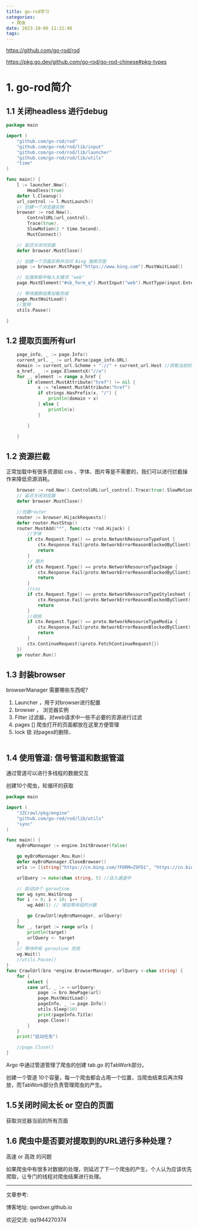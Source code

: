 ```yaml
---
title: go-rod学习
categories:
  - 爬虫
date: 2023-10-06 11:22:48
tags:
---
```




https://github.com/go-rod/rod

https://pkg.go.dev/github.com/go-rod/go-rod-chinese#pkg-types



# 1. go-rod简介



## 1.1 关闭headless 进行debug

```go
package main

import (
	"github.com/go-rod/rod"
	"github.com/go-rod/rod/lib/input"
	"github.com/go-rod/rod/lib/launcher"
	"github.com/go-rod/rod/lib/utils"
	"time"
)

func main() {
	l := launcher.New().
		Headless(true)
	defer l.Cleanup()
	url_control := l.MustLaunch()
	// 创建一个浏览器实例
	browser := rod.New().
		ControlURL(url_control).
		Trace(true).
		SlowMotion(2 * time.Second).
		MustConnect()

	// 延迟关闭浏览器
	defer browser.MustClose()

	// 创建一个页面实例并访问 Bing 搜索页面
	page := browser.MustPage("https://www.bing.com").MustWaitLoad()

	// 在搜索框中输入关键词 "web"
	page.MustElement("#sb_form_q").MustInput("web").MustType(input.Enter)

	// 等待搜索结果加载完成
	page.MustWaitLoad()
    //暂停
	utils.Pause()

}

```

## 1.2 提取页面所有url

```go
	page_info, _ := page.Info()
	current_url, _ := url.Parse(page_info.URL) 
	domain := current_url.Scheme + "://" + current_url.Host //获取当前的http://xxxx /
	a_href, _ := page.ElementsX("//a")
	for _, element := range a_href {
		if element.MustAttribute("href") != nil {
			x := *element.MustAttribute("href")
			if strings.HasPrefix(x, "/") { 
				println(domain + x)
			} else {
				println(x)
			}

		}

	}
```



## 1.2 资源拦截

正常加载中有很多资源如 css 、字体、图片等是不需要的，我们可以进行拦截操作来降低资源消耗。

```go
	browser := rod.New().ControlURL(url_control).Trace(true).SlowMotion(2 * time.Second).MustConnect()
	// 延迟关闭浏览器
	defer browser.MustClose()

	//创建router
	router := browser.HijackRequests()
	defer router.MustStop()
	router.MustAdd("*", func(ctx *rod.Hijack) {
		//字体
		if ctx.Request.Type() == proto.NetworkResourceTypeFont {
			ctx.Response.Fail(proto.NetworkErrorReasonBlockedByClient)
			return
		}
		// 图片
		if ctx.Request.Type() == proto.NetworkResourceTypeImage {
			ctx.Response.Fail(proto.NetworkErrorReasonBlockedByClient)
			return
		}
		//css
		if ctx.Request.Type() == proto.NetworkResourceTypeStylesheet {
			ctx.Response.Fail(proto.NetworkErrorReasonBlockedByClient)
			return
		}
		//视频
		if ctx.Request.Type() == proto.NetworkResourceTypeMedia {
			ctx.Response.Fail(proto.NetworkErrorReasonBlockedByClient)
			return
		}
		ctx.ContinueRequest(&proto.FetchContinueRequest{})
	})
	go router.Run()
```

## 1.3  封装browser

browserManager 需要哪些东西呢?

1. Launcher ，用于对browser进行配置
2. browser ， 浏览器实例
3. Filter 过滤器，对web请求中一些不必要的资源进行过滤
4. pages [] 爬虫打开的页面都放在这里方便管理
5. lock 锁 对pages的删除、

```go
```



## 1.4 使用管道: 信号管道和数据管道

通过管道可以进行多线程的数据交互

创建10个爬虫，轮循环的获取

```go
package main

import (
	"JZCrawl/pkg/engine"
	"github.com/go-rod/rod/lib/utils"
	"sync"
)

func main() {
	myBroMannager := engine.InitBrowser(false)

	go myBroMannager.Rou.Run()
	defer myBroMannager.CloseBrowser()
	urls := []string{"https://cn.bing.com/?FORM=Z9FD1", "https://cn.bing.com/rewards/dashboard", "https://cn.bing.com/?scope=web&FORM=HDRSC1", "https://cn.bing.com/images/search?q=web&FORM=HDRSC2", "https://cn.bing.com/videos/search?q=web&FORM=HDRSC3", "https://cn.bing.com/academic/search?q=web&FORM=HDRSC4", "https://cn.bing.com/maps?q=web&FORM=HDRSC7", "https://cn.bing.com/travel/search?q=web&m=flights&FORM=FBSCOP", "https://cn.bing.com/search?q=site:developer.mozilla.org+web", "https://cn.bing.com/news/search?q=site%3awww.sohu.com&FORM=NWBCLM", "https://cn.bing.com/news/search?q=site%3astock.10jqka.com.cn&FORM=NWBCLM", "https://cn.bing.com/news/search?q=site%3aopen.163.com&FORM=NWBCLM", "https://cn.bing.com/news/search?q=site%3awww.163.com&FORM=NWBCLM", "https://cn.bing.com/dict/search?q=web&FORM=BDVSP2&qpvt=w", "https://cn.bing.com/dict/search?q=web&FORM=BDVSP2", "https://cn.bing.com/search?q=web+site%3awww.zhihu.com", "https://cn.bing.com/search?q=webs+sign+in&FORM=LGWQS1", "https://cn.bing.com/search?q=webs+army&FORM=LGWQS2", "https://cn.bing.com/search?q=google+web&FORM=LGWQS3", "https://cn.bing.com/search?q=webs+sign+in&FORM=QSRE1", "https://cn.bing.com/search?q=webs+army&FORM=QSRE2", "https://cn.bing.com/search?q=google+web&FORM=QSRE3", "https://cn.bing.com/search?q=google&FORM=QSRE4", "https://cn.bing.com/search?q=webs.com&FORM=QSRE5", "https://cn.bing.com/search?q=my+webs&FORM=QSRE6", "https://cn.bing.com/search?q=web+internet&FORM=QSRE7", "https://cn.bing.com/search?q=webs+free&FORM=QSRE8", "https://cn.bing.com/search?q=web&form=P4041&sp=-1&lq=0&pq=&sc=0-0&qs=n&sk=&cvid=B3F8FBFCE9B0454494EC9C3CBCCD1291&ghsh=0&ghacc=0&ghpl=&ubiroff=1"}

	urlQuery := make(chan string, 5) //送入通道中

	// 启动10个 goroutine
	var wg sync.WaitGroup
	for i := 0; i < 10; i++ {
		wg.Add(1) // 增加等待组的计数

		go CrawlUrl(myBroMannager, urlQuery)
	}
	for _, target := range urls {
		println(target)
		urlQuery <- target
	}
	// 等待所有 goroutine 完成
	wg.Wait()
	//utils.Pause()
}
func CrawlUrl(bro *engine.BrowserManager, urlQuery <-chan string) {
	for {
		select {
		case url, _ := <-urlQuery:
			page := bro.NewPage(url)
			page.MustWaitLoad()
			pageInfo, _ := page.Info()
			utils.Sleep(10)
			print(pageInfo.Title)
			page.Close()
		}
	}
	print("启动任务")

	//page.Close()
}

```

Argo 中通过管道管理了爬虫的创建 tab.go 的TabWork部分。

创建一个管道 10个容量，每一个爬虫都会占用一个位置，当爬虫结束后再次释放，而TabWork部分负责管理爬虫的产生。





## 1.5关闭时间太长  or 空白的页面

获取浏览器当前的所有页面



## 1.6 爬虫中是否要对提取到的URL进行多种处理？

高速 or 高效 的问题

如果爬虫中有很多对数据的处理，则延迟了下一个爬虫的产生，个人认为应该优先爬取，让专门的线程对爬虫结果进行处理。



---

文章参考:

博客地址: qwrdxer.github.io

欢迎交流: qq1944270374